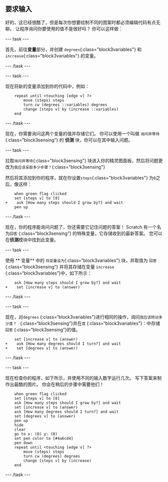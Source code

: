 ## 要求输入

好的，这已经很酷了，但是每次你想要绘制不同的图案时都必须编辑代码有点无聊。 让程序询问你要使用的值不是很好吗？ 你可以这样做：

\--- task \---

首先，前往**变量**部分，并创建 `degrees`{:class="block3variables"} 和 `increase`{:class="block3variables"} 的变量。

\--- /task \---

\--- task \---

现在将新的变量添加到你的代码中，例如：

```blocks3
    repeat until <touching [edge v] ?> 
        move (steps) steps
        turn cw (degrees ::variables) degrees
        change [steps v] by (increase ::variables)
    end
```

\--- /task \---

现在，你需要询问这两个变量的值并存储它们。 你可以使用一个叫做 `询问并等待` {:class=“block3sensing”} 的 **侦测** 块，你可以在其中输入问题。

\--- task \---

拉取`询问并等待`{:class="block3sensing"} 块进入你的精灵图面板，然后将问题更改为`我应该采取多少步骤？`{:class="block3sensing"}

然后将其添加到你的程序，就在你设置`steps`{:class="block3variables"} 为`0`之后，像这样：

```blocks3
    when green flag clicked
    set [steps v] to [0]
+    ask [How many steps should I grow by?] and wait
    pen up
```

\--- /task \---

现在，你的程序能询问问题了，你还需要它记住问题的答案！ Scratch 有一个名为` 回答 ` {:class=“block3sensing”} 的特殊变量，它存储收到的最新答案。 您可以在**侦测**模块中找到此变量。

\--- task \---

使用 ** 变量** 中的 `将变量设为`{:class=“block3variables”} 块，并取值为 ` 回答 ` {:class=“block3sensing”} 并将其存储在变量 `increase` {:class=“block3variables”}中，如下所示：

```blocks3
    ask [How many steps should I grow by?] and wait
+    set [increase v] to (answer)
```

\--- /task \---

\--- task \---

现在，对`degrees` {:class=“block3variables”}进行相同的操作，询问`我应该转动多少度？ ` {:class=“block3sensing”}并在`度` {:class=“block3variables”}：中存储` 回答` {:class=“block3sensing”}的值。

```blocks3
    set [increase v] to (answer)
+    ask [How many degrees should I turn?] and wait
+    set [degrees v] to (answer)
```

\--- /task \---

\--- task \---

现在检查你的程序，如下所示，并使用不同的输入数字运行几次。 写下答案来制作出最酷的图片。 你会在稍后的步骤中需要他们！

```blocks3
    when green flag clicked
    set [steps v] to [0]
    ask [How many steps should I grow by?] and wait
    set [increase v] to (answer)
    ask [How many degrees should I turn?] and wait
    set [degrees v] to (answer)
    pen up
    hide
    clear
    go to x: (0) y: (0)
    set pen color to [#4a6cd4]
    pen down
    repeat until <touching [edge v] ?> 
        move (steps) steps
        turn cw (degrees) degrees
        change [steps v] by (increase)
    end
```

\--- /task \---